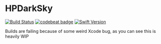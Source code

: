 # HPDarkSky

[![Build Status](https://app.bitrise.io/app/3d3e9cae671ba5f6/status.svg?token=1SVKd2hSxM3GGwje1seumg&branch=master)](https://app.bitrise.io/app/3d3e9cae671ba5f6)
[![codebeat badge](https://codebeat.co/badges/f91a08f5-38ec-4d14-b25e-df2d380be4a4)](https://codebeat.co/projects/github-com-henrik-dmg-hpdarksky-master)
[![Swift Version](https://img.shields.io/badge/Swift-5.1-orange)](https://img.shields.io/badge/Swift-5.1-orange)

Builds are failing because of some weird Xcode bug, as you can see this is heavily WIP
